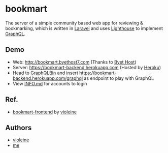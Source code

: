 # bookmart

The server of a simple community based web app for reviewing & bookmarking, which is written in [Laravel](https://laravel.com/) and uses [Lighthouse](https://lighthouse-php.com/) to implement [GraphQL](https://graphql.org/).

## Demo

- Web: http://bookmart.byethost7.com (Thanks to [Byet Host](https://byet.host))
- Server: https://bookmart-backend.herokuapp.com (Hosted by [Heroku](https://heroku.com))
- Head to [GraphQLBin](https://www.graphqlbin.com/v2/new) and insert https://bookmart-backend.herokuapp.com/graphql as endpoint to play with GraphQL
- View [INFO.md](https://github.com/anhvuk13/bookmart-backend/tree/report/INFO.md) for accounts to login

## Ref.

- [bookmart-frontend](https://github.com/violeine/bookmart-frontend) by [violeine](https://github.com/violeine)

## Authors

- [violeine](https://github.com/violeine)
- [me](https://github.com/anhvuk13)
